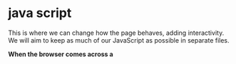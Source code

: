 # java script
This is where we can change how the page behaves, adding interactivity. We will aim to keep as much of our JavaScript as possible in separate files. 

**When the browser comes across a <script> element, it stops to load the script and then checks to see if it needs to do anything.**

1. It is best to keep JavaScript code in its own JavaScript file. JavaScript files are text files (like HTML pages and CSS style sheets), but they have the . j s extension.
2. The HTML <script> element is used in HTML pages to tell the browser to load the JavaScript file (rather like the <link> element can be used to load a CSS file).

3. If you view the source code of the page in the browser, the JavaScript will not have changed the HTML, because the script works with the model of the web page that the browser has created. 

